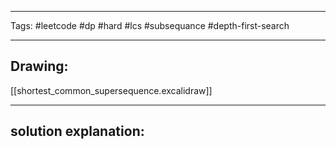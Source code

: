 

----

Tags: #leetcode #dp #hard #lcs #subsequance #depth-first-search

----

## Drawing:
[[shortest_common_supersequence.excalidraw]]

----


## solution explanation:

